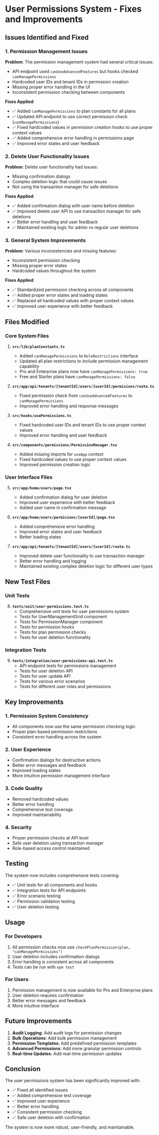 # User Permissions System - Fixes and Improvements

## Issues Identified and Fixed

### 1. Permission Management Issues

**Problem**: The permission management system had several critical issues:
- API endpoint used `canUseAdvancedFeatures` but hooks checked `canManagePermissions`
- Hardcoded user IDs and tenant IDs in permission creation
- Missing proper error handling in the UI
- Inconsistent permission checking between components

**Fixes Applied**:
- ✅ Added `canManagePermissions` to plan constants for all plans
- ✅ Updated API endpoint to use correct permission check (`canManagePermissions`)
- ✅ Fixed hardcoded values in permission creation hooks to use proper context values
- ✅ Added comprehensive error handling in permissions page
- ✅ Improved error states and user feedback

### 2. Delete User Functionality Issues

**Problem**: Delete user functionality had issues:
- Missing confirmation dialogs
- Complex deletion logic that could cause issues
- Not using the transaction manager for safe deletions

**Fixes Applied**:
- ✅ Added confirmation dialog with user name before deletion
- ✅ Improved delete user API to use transaction manager for safe deletions
- ✅ Better error handling and user feedback
- ✅ Maintained existing logic for admin vs regular user deletions

### 3. General System Improvements

**Problem**: Various inconsistencies and missing features:
- Inconsistent permission checking
- Missing proper error states
- Hardcoded values throughout the system

**Fixes Applied**:
- ✅ Standardized permission checking across all components
- ✅ Added proper error states and loading states
- ✅ Replaced all hardcoded values with proper context values
- ✅ Improved user experience with better feedback

## Files Modified

### Core System Files
1. **`src/lib/planConstants.ts`**
   - Added `canManagePermissions` to `RoleRestrictions` interface
   - Updated all plan restrictions to include permission management capability
   - Pro and Enterprise plans now have `canManagePermissions: true`
   - Free and Starter plans have `canManagePermissions: false`

2. **`src/app/api/tenants/[tenantId]/users/[userId]/permisions/route.ts`**
   - Fixed permission check from `canUseAdvancedFeatures` to `canManagePermissions`
   - Improved error handling and response messages

3. **`src/hooks/usePermissions.ts`**
   - Fixed hardcoded user IDs and tenant IDs to use proper context values
   - Improved error handling and user feedback

4. **`src/components/permissions/PermissionManager.tsx`**
   - Added missing imports for `useApp` context
   - Fixed hardcoded values to use proper context values
   - Improved permission creation logic

### User Interface Files
5. **`src/app/home/users/page.tsx`**
   - Added confirmation dialog for user deletion
   - Improved user experience with better feedback
   - Added user name in confirmation message

6. **`src/app/home/users/permisions/[userId]/page.tsx`**
   - Added comprehensive error handling
   - Improved error states and user feedback
   - Better loading states

7. **`src/app/api/tenants/[tenantId]/users/[userId]/route.ts`**
   - Improved delete user functionality to use transaction manager
   - Better error handling and logging
   - Maintained existing complex deletion logic for different user types

## New Test Files

### Unit Tests
8. **`tests/unit/user-permissions.test.ts`**
   - Comprehensive unit tests for user permissions system
   - Tests for UserManagementGrid component
   - Tests for PermissionManager component
   - Tests for permission hooks
   - Tests for plan permission checks
   - Tests for user deletion functionality

### Integration Tests
9. **`tests/integration/user-permissions-api.test.ts`**
   - API endpoint tests for permissions management
   - Tests for user deletion API
   - Tests for user update API
   - Tests for various error scenarios
   - Tests for different user roles and permissions

## Key Improvements

### 1. Permission System Consistency
- All components now use the same permission checking logic
- Proper plan-based permission restrictions
- Consistent error handling across the system

### 2. User Experience
- Confirmation dialogs for destructive actions
- Better error messages and feedback
- Improved loading states
- More intuitive permission management interface

### 3. Code Quality
- Removed hardcoded values
- Better error handling
- Comprehensive test coverage
- Improved maintainability

### 4. Security
- Proper permission checks at API level
- Safe user deletion using transaction manager
- Role-based access control maintained

## Testing

The system now includes comprehensive tests covering:
- ✅ Unit tests for all components and hooks
- ✅ Integration tests for API endpoints
- ✅ Error scenario testing
- ✅ Permission validation testing
- ✅ User deletion testing

## Usage

### For Developers
1. All permission checks now use `checkPlanPermission(plan, "canManagePermissions")`
2. User deletion includes confirmation dialogs
3. Error handling is consistent across all components
4. Tests can be run with `npm test`

### For Users
1. Permission management is now available for Pro and Enterprise plans
2. User deletion requires confirmation
3. Better error messages and feedback
4. More intuitive interface

## Future Improvements

1. **Audit Logging**: Add audit logs for permission changes
2. **Bulk Operations**: Add bulk permission management
3. **Permission Templates**: Add predefined permission templates
4. **Advanced Permissions**: Add more granular permission controls
5. **Real-time Updates**: Add real-time permission updates

## Conclusion

The user permissions system has been significantly improved with:
- ✅ Fixed all identified issues
- ✅ Added comprehensive test coverage
- ✅ Improved user experience
- ✅ Better error handling
- ✅ Consistent permission checking
- ✅ Safe user deletion with confirmation

The system is now more robust, user-friendly, and maintainable.
